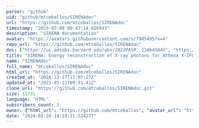 ```yaml
---
parser: "github"
uid: "github/mtceballos/SIRENAdoc"
url: "https://github.com/mtceballos/SIRENAdoc"
timestamp: "2023-07-09 00:47:14.626943"
description: "SIRENA documentation"
avatar: "https://avatars.githubusercontent.com/u/7905495?v=4"
repo_url: "https://github.com/mtceballos/SIRENAdoc"
doi: ["https://ui.adsabs.harvard.edu/abs/2022PASP..134b4504V", "https://ui.adsabs.harvard.edu/abs/2017ASPC..512..605C", "https://ui.adsabs.harvard.edu/abs/2023ascl.soft07013C/abstract"]
title: "SIRENA: Energy reconstruction of X-ray photons for Athena X-IFU"
name: "SIRENAdoc"
full_name: "mtceballos/SIRENAdoc"
html_url: "https://github.com/mtceballos/SIRENAdoc"
created_at: "2016-11-17T17:07:27Z"
updated_at: "2021-01-11T09:31:41Z"
clone_url: "https://github.com/mtceballos/SIRENAdoc.git"
size: 11731
language: "HTML"
subscribers_count: 1
owner: {"html_url": "https://github.com/mtceballos", "avatar_url": "https://avatars.githubusercontent.com/u/7905495?v=4", "login": "mtceballos", "type": "User"}
date: "2024-02-24 14:19:21.524277"
---
```


